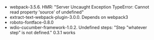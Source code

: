 * webpack-3.5.6. HMR: "Server Uncaught Exception  TypeError: Cannot read property 'source' of undefined"
* extract-text-webpack-plugin-3.0.0. Depends on webpack3 
* roboto-fontface-0.8.0
* wdio-cucumber-framework-1.0.2. Undefined steps: "Step "whatever step" is not defined." 0.3.1 works
